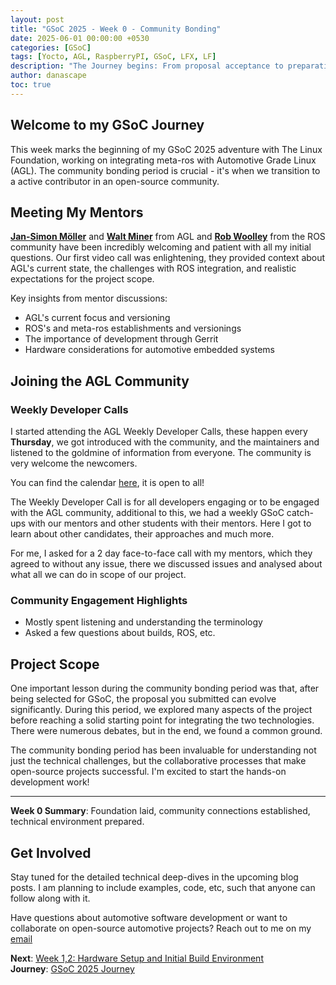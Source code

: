 ```yaml
---
layout: post
title: "GSoC 2025 - Week 0 - Community Bonding"
date: 2025-06-01 00:00:00 +0530
categories: [GSoC]
tags: [Yocto, AGL, RaspberryPI, GSoC, LFX, LF]
description: "The Journey begins: From proposal acceptance to preparation"
author: danascape
toc: true
---
```


## Welcome to my GSoC Journey
This week marks the beginning of my GSoC 2025 adventure with The Linux Foundation, working on integrating meta-ros with Automotive Grade Linux (AGL). The community bonding period is crucial - it's when we transition to a active contributor in an open-source community.

## Meeting My Mentors
[**Jan-Simon Möller**][jan-email] and [**Walt Miner**][walt-email] from AGL and [**Rob Woolley**][rob-email] from the ROS community have been incredibly welcoming and patient with all my initial questions. Our first video call was enlightening, they provided context about AGL's current state, the challenges with ROS integration, and realistic expectations for the project scope.

Key insights from mentor discussions:
* AGL's current focus and versioning
* ROS's and meta-ros establishments and versionings
* The importance of development through Gerrit
* Hardware considerations for automotive embedded systems

## Joining the AGL Community
### Weekly Developer Calls
I started attending the AGL Weekly Developer Calls, these happen every **Thursday**, we got introduced with the community, and the maintainers and listened to the goldmine of information from everyone. The community is very welcome the newcomers.

You can find the calendar [here][agl-calendar], it is open to all!

The Weekly Developer Call is for all developers engaging or to be engaged with the AGL community, additional to this, we had a weekly GSoC catch-ups with our mentors and other students with their mentors. Here I got to learn about other candidates, their approaches and much more.

For me, I asked for a 2 day face-to-face call with my mentors, which they agreed to without any issue, there we discussed issues and analysed about what all we can do in scope of our project.

### Community Engagement Highlights
* Mostly spent listening and understanding the terminology
* Asked a few questions about builds, ROS, etc.

## Project Scope
One important lesson during the community bonding period was that, after being selected for GSoC, the proposal you submitted can evolve significantly. During this period, we explored many aspects of the project before reaching a solid starting point for integrating the two technologies. There were numerous debates, but in the end, we found a common ground.

The community bonding period has been invaluable for understanding not just the technical challenges, but the collaborative processes that make open-source projects successful. I'm excited to start the hands-on development work!

---

**Week 0 Summary**: Foundation laid, community connections established, technical environment prepared.

## Get Involved
Stay tuned for the detailed technical deep-dives in the upcoming blog posts. I am planning to include examples, code, etc, such that anyone can follow along with it.

Have questions about automotive software development or want to collaborate on open-source automotive projects? Reach out to me on my [email][email]

**Next**: [Week 1,2: Hardware Setup and Initial Build Environment][week-1]  
**Journey**: [GSoC 2025 Journey][series-journey] 

[email]: mailto:saalim.priv@gmail.com
[jan-email]: mailto:jsmoeller@linuxfoundation.org
[walt-email]: mailto:wminer@linuxfoundation.org
[rob-email]: mailto:rob.woolley@windriver.com
[agl-calendar]: https://lists.automotivelinux.org/g/agl-dev-community/calendar
[week-1]: /posts/GSoC-2025-week1-2/
[series-journey]: /posts/GSoC-2025-Journey/